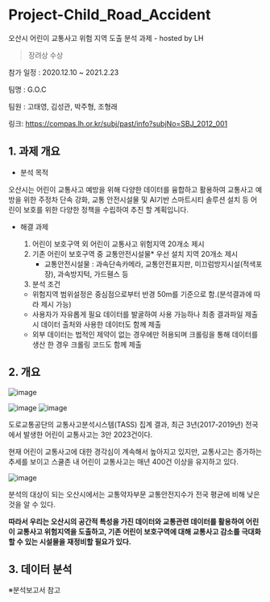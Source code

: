 # Project-Child_Road_Accident
오산시 어린이 교통사고 위험 지역 도출 분석 과제 - hosted by LH

> 장려상 수상

참가 일정 : 2020.12.10 ~ 2021.2.23

팀명 : G.O.C

팀원 : 고태영, 김성관, 박주형, 조형래

링크: https://compas.lh.or.kr/subj/past/info?subjNo=SBJ_2012_001


## 1. 과제 개요
  * 분석 목적

  오산시는 어린이 교통사고 예방을 위해 다양한 데이터를 융합하고 활용하여 교통사고 예방을 위한 주정차 단속 강화, 교통 안전시설물 및 AI기반 스마트시티 솔루션 설치 등 어린이 보호를 위한 다양한 정책을 수립하여 추진 할 계획입니다.


  * 해결 과제

    1. 어린이 보호구역 외 어린이 교통사고 위험지역 20개소 제시
    2. 기존 어린이 보호구역 중 교통안전시설물* 우선 설치 지역 20개소 제시
        - 교통안전시설물 : 과속단속카메라, 교통안전표지판, 미끄럼방지시설(적색포장), 과속방지턱, 가드휀스 등
    3. 분석 조건
      - 위험지역 범위설정은 중심점으로부터 반경 50m를 기준으로 함.(분석결과에 따라 제시 가능)
      - 사용자가 자유롭게 필요 데이터를 발굴하여 사용 가능하나 최종 결과파일 제출 시 데이터 출처와 사용한 데이터도 함께 제출
      - 외부 데이터는 법적인 제약이 없는 경우에만 허용되며 크롤링을 통해 데이터를 생산 한 경우 크롤링 코드도 함께 제출



## 2. 개요

  ![image](https://user-images.githubusercontent.com/80023275/128469163-36b340a7-d838-4ec1-8933-3ddc56c3ff22.png)
  

  ![image](https://user-images.githubusercontent.com/80023275/128469201-f7f05c98-24a1-4b99-854b-60e75b1880f9.png)
  ![image](https://user-images.githubusercontent.com/80023275/128469258-bc3f14de-9772-47cb-b8c1-1b27697a8c6a.png)
  
  
  
  도로교통공단의 교통사고분석시스템(TASS) 집계 결과, 최근 3년(2017-2019년) 전국에서 발생한 어린이 교통사고는 3만 2023건이다.
  
  현재 어린이 교통사고에 대한 경각심이 계속해서 높아지고 있지만, 교통사고는 증가하는 추세를 보이고 스쿨존 내 어린이 교통사고는 매년 400건 이상을 유지하고 있다.
  
  
  ![image](https://user-images.githubusercontent.com/80023275/128469596-1715d160-7c60-47f2-98f5-4e584882a7a6.png)


  분석의 대상이 되는 오산시에서는 교통약자부문 교통안전지수가 전국 평균에 비해 낮은 것을 알 수 있다.
  
  **따라서 우리는 오산시의 공간적 특성을 가진 데이터와 교통관련 데이터를 활용하여 어린이 교통사고 위험지역을 도출하고, 기존 어린이 보호구역에 대해 교통사고 감소를 극대화할 수 있는 시설물을 재정비할 필요가 있다.**


## 3. 데이터 분석

※분석보고서 참고
